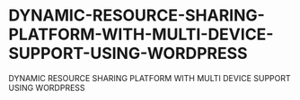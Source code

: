 # DYNAMIC-RESOURCE-SHARING-PLATFORM-WITH-MULTI-DEVICE-SUPPORT-USING-WORDPRESS
DYNAMIC RESOURCE SHARING PLATFORM WITH MULTI DEVICE SUPPORT USING WORDPRESS
